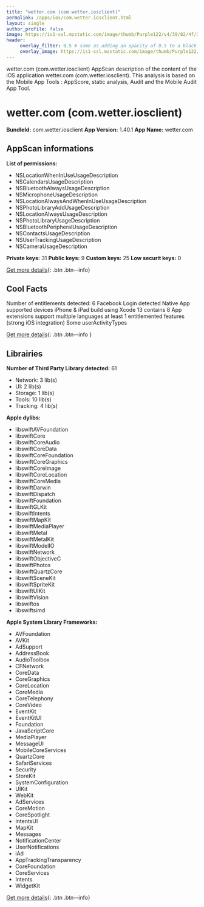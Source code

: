 ```yaml
---
title: "wetter.com (com.wetter.iosclient)"
permalink: /apps/ios/com.wetter.iosclient.html
layout: single
author_profile: false
image: https://is1-ssl.mzstatic.com/image/thumb/Purple122/v4/39/82/4f/39824f48-4272-df3d-09ce-0b7e5c0b9747/AppIcon-0-0-1x_U007emarketing-0-0-0-6-0-0-sRGB-0-0-0-GLES2_U002c0-512MB-85-220-0-0.png/512x512bb.jpg
header: 
     overlay_filter: 0.5 # same as adding an opacity of 0.5 to a black background
     overlay_image: https://is1-ssl.mzstatic.com/image/thumb/Purple122/v4/39/82/4f/39824f48-4272-df3d-09ce-0b7e5c0b9747/AppIcon-0-0-1x_U007emarketing-0-0-0-6-0-0-sRGB-0-0-0-GLES2_U002c0-512MB-85-220-0-0.png/512x512bb.jpg
---
```

wetter.com (com.wetter.iosclient) AppScan description of the content of the iOS application wetter.com (com.wetter.iosclient). This analysis is based on the Mobile App Tools : AppScore, static analysis, Audit and the Mobile Audit App Tool.

# wetter.com (com.wetter.iosclient)

**BundleId:** com.wetter.iosclient
**App Version:** 1.40.1
**App Name:** wetter.com


## AppScan informations 

**List of permissions:** 
- NSLocationWhenInUseUsageDescription
- NSCalendarsUsageDescription
- NSBluetoothAlwaysUsageDescription
- NSMicrophoneUsageDescription
- NSLocationAlwaysAndWhenInUseUsageDescription
- NSPhotoLibraryAddUsageDescription
- NSLocationAlwaysUsageDescription
- NSPhotoLibraryUsageDescription
- NSBluetoothPeripheralUsageDescription
- NSContactsUsageDescription
- NSUserTrackingUsageDescription
- NSCameraUsageDescription
  
  
**Private keys:** 31
**Public keys:** 9
**Custom keys:** 25
**Low securit keys:** 0
  
[Get more details](/pricing.html){: .btn .btn--info}

## Cool Facts

Number of entitlements detected: 6
Facebook Login detected
Native App
supported devices iPhone & iPad
build using Xcode 13
contains 8 App extensions
support multiple languages
at least 1 entitlemented features (strong iOS integration)
Some userActivityTypes
  
[Get more details](/pricing.html){: .btn .btn--info }

## Librairies 
**Number of Third Party Library detected:** 61
- Network: 3 lib(s)
- UI: 2 lib(s)
- Storage: 1 lib(s)
- Tools: 10 lib(s)
- Tracking: 4 lib(s)


**Apple dylibs:**
- libswiftAVFoundation
- libswiftCore
- libswiftCoreAudio
- libswiftCoreData
- libswiftCoreFoundation
- libswiftCoreGraphics
- libswiftCoreImage
- libswiftCoreLocation
- libswiftCoreMedia
- libswiftDarwin
- libswiftDispatch
- libswiftFoundation
- libswiftGLKit
- libswiftIntents
- libswiftMapKit
- libswiftMediaPlayer
- libswiftMetal
- libswiftMetalKit
- libswiftModelIO
- libswiftNetwork
- libswiftObjectiveC
- libswiftPhotos
- libswiftQuartzCore
- libswiftSceneKit
- libswiftSpriteKit
- libswiftUIKit
- libswiftVision
- libswiftos
- libswiftsimd


**Apple System Library Frameworks:**
- AVFoundation
- AVKit
- AdSupport
- AddressBook
- AudioToolbox
- CFNetwork
- CoreData
- CoreGraphics
- CoreLocation
- CoreMedia
- CoreTelephony
- CoreVideo
- EventKit
- EventKitUI
- Foundation
- JavaScriptCore
- MediaPlayer
- MessageUI
- MobileCoreServices
- QuartzCore
- SafariServices
- Security
- StoreKit
- SystemConfiguration
- UIKit
- WebKit
- AdServices
- CoreMotion
- CoreSpotlight
- IntentsUI
- MapKit
- Messages
- NotificationCenter
- UserNotifications
- iAd
- AppTrackingTransparency
- CoreFoundation
- CoreServices
- Intents
- WidgetKit


  
[Get more details](/pricing.html){: .btn .btn--info}

